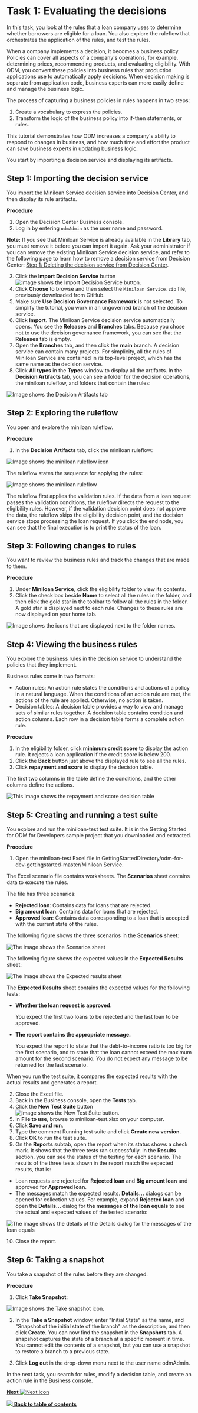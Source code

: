 # Task 1: Evaluating the decisions

In this task, you look at the rules that a loan company uses to determine whether borrowers are eligible for a loan. You also explore the ruleflow that orchestrates the application of the rules, and test the rules.

When a company implements a decision, it becomes a business policy. Policies can cover all aspects of a company's operations, for example, determining prices, recommending products, and evaluating eligibility. With ODM, you convert these policies into business rules that production applications use to automatically apply decisions. When decision making is separate from application code, business experts can more easily define and manage the business logic.

The process of capturing a business policies in rules happens in two steps: 

1.   Create a vocabulary to express the policies.  
2.   Transform the logic of the business policy into if-then statements, or rules. 

This tutorial demonstrates how ODM increases a company's ability to respond to changes in business, and how much time and effort the product can save business experts in updating business logic.

You start by importing a decision service and displaying its artifacts.

## Step 1: Importing the decision service

You import the Miniloan Service decision service into Decision Center, and then display its rule artifacts.

**Procedure**

1.   Open the Decision Center Business console. 
2.   Log in by entering `odmAdmin` as the user name and password. 

 **Note:** If you see that Miniloan Service is already available in the **Library** tab, you must remove it before you can import it again. Ask your administrator if you can remove the existing Miniloan Service decision service, and refer to the following page to learn how to remove a decision service from Decision Center: [Step 1: Deleting the decision service from Decision Center](../doc/topics/tut_icp_gs_clean_db_lsn.md#step-1-deleting-the-decision-service-from-decision-center).

3.  Click the **Import Decision Service** button ![Image shows the Import Decision Service button](../doc/images/icon_import_dservice.jpg).
4.  Click **Choose** to browse and then select the `Miniloan Service.zip` file, previously downloaded from GitHub.
5.  Make sure **Use Decision Governance Framework** is not selected. To simplify the tutorial, you work in an ungoverned branch of the decision service.
6.  Click **Import**. The Miniloan Service decision service automatically opens. You see the **Releases** and **Branches** tabs. Because you chose not to use the decision governance framework, you can see that the **Releases** tab is empty.
7.   Open the **Branches** tab, and then click the **main** branch. A decision service can contain many projects. For simplicity, all the rules of Miniloan Service are contained in its top-level project, which has the same name as the decision service.
8.  Click **All types** in the **Types** window to display all the artifacts. In the **Decision Artifacts** tab, you can see a folder for the decision operations, the miniloan ruleflow, and folders that contain the rules:

 ![Image shows the Decision Artifacts tab](../doc/images/scrn_decision_artifacts.jpg)


## Step 2: Exploring the ruleflow

You open and explore the miniloan ruleflow.

**Procedure**

1.   In the **Decision Artifacts** tab, click the miniloan ruleflow:

![Image shows the miniloan ruleflow icon](../doc/images/icon_miniloan_ruleflow.jpg) 

The ruleflow states the sequence for applying the rules:

 ![Image shows the miniloan ruleflow](../doc/images/scrn_miniloan_ruleflow.jpg)

 The ruleflow first applies the validation rules. If the data from a loan request passes the validation conditions, the ruleflow directs the request to the eligibility rules. However, if the validation decision point does not approve the data, the ruleflow skips the eligibility decision point, and the decision service stops processing the loan request. If you click the end node, you can see that the final execution is to print the status of the loan.


## Step 3: Following changes to rules

You want to review the business rules and track the changes that are made to them.

**Procedure**

1.   Under **Miniloan Service**, click the eligibility folder to view its contents. 
2.   Click the check box beside **Name** to select all the rules in the folder, and then click the gold star in the toolbar to follow all the rules in the folder. A gold star is displayed next to each rule. Changes to these rules are now displayed on your home tab.

 ![Image shows the icons that are displayed next to the folder names.](../doc/images/scrn_follow_rules_menu.jpg)


## Step 4: Viewing the business rules

You explore the business rules in the decision service to understand the policies that they implement.

Business rules come in two formats:

-   Action rules: An action rule states the conditions and actions of a policy in a natural language. When the conditions of an action rule are met, the actions of the rule are applied. Otherwise, no action is taken.
-   Decision tables: A decision table provides a way to view and manage sets of similar rules together. A decision table contains condition and action columns. Each row in a decision table forms a complete action rule. 

**Procedure**

1.   In the eligibility folder, click **minimum credit score** to display the action rule. It rejects a loan application if the credit score is below 200.
2.   Click the **Back** button just above the displayed rule to see all the rules. 
3.   Click **repayment and score** to display the decision table. 

 The first two columns in the table define the conditions, and the other columns define the actions.

 ![This image shows the repayment and score decision table](../doc/images/scrn_decision_table_salaryscore.jpg)


## Step 5: Creating and running a test suite

You explore and run the miniloan-test test suite. It is in the Getting Started for ODM for Developers sample project that you downloaded and extracted.

**Procedure**

1.   Open the miniloan-test Excel file in GettingStartedDirectory/odm-for-dev-gettingstarted-master/Miniloan Service. 

 The Excel scenario file contains worksheets. The **Scenarios** sheet contains data to execute the rules.

 The file has three scenarios:

 -   **Rejected loan**: Contains data for loans that are rejected.
 -   **Big amount loan**: Contains data for loans that are rejected.
 -   **Approved loan**: Contains data corresponding to a loan that is accepted with the current state of the rules.
 
 The following figure shows the three scenarios in the **Scenarios** sheet:

 ![The image shows the Scenarios sheet](../doc/images/scrn_scenarios_sheet.jpg)

 The following figure shows the expected values in the **Expected Results** sheet:

 ![The image shows the Expected results sheet](../doc/images/scrn_expected_results_sheet.jpg)

 The **Expected Results** sheet contains the expected values for the following tests:

 -   **Whether the loan request is approved.**

     You expect the first two loans to be rejected and the last loan to be approved.

 -   **The report contains the appropriate message.**

     You expect the report to state that the debt-to-income ratio is too big for the first scenario, and to state that the loan cannot exceed the maximum amount for the second scenario. You do not expect any message to be returned for the last scenario.

 When you run the test suite, it compares the expected results with the actual results and generates a report.

2.  Close the Excel file.
3.  Back in the Business console, open the **Tests** tab. 
4.  Click the **New Test Suite** button ![Image shows the New Test Suite button](../doc/images/icon_merge_create_plus.jpg).
5.  In **File to use**, browse to miniloan-test.xlsx on your computer.
6.  Click **Save and run**.
7.  Type the comment Running test suite and click **Create new version**.
8.  Click **OK** to run the test suite.
9.  On the **Reports** subtab, open the report when its status shows a check mark. It shows that the three tests ran successfully. In the **Results** section, you can see the status of the testing for each scenario. The results of the three tests shown in the report match the expected results, that is:

 -   Loan requests are rejected for **Rejected loan** and **Big amount loan** and approved for **Approved loan**.
 -   The messages match the expected results.
 **Details...** dialogs can be opened for collection values. For example, expand **Rejected loan** and open the **Details...** dialog for **the messages of the loan equals** to see the actual and expected values of the tested scenario:

 ![The image shows the details of the Details dialog for the messages of the loan equals](../doc/images/scrn_report_details.jpg)

10. Close the report.

## Step 6: Taking a snapshot

You take a snapshot of the rules before they are changed.

**Procedure**

1.   Click **Take Snapshot**:

![Image shows the Take snapshot icon](../doc/images/icon_take_snapshot.jpg).

2.   In the **Take a Snapshot** window, enter "Initial State" as the name, and "Snapshot of the initial state of the branch" as the description, and then click **Create**. You can now find the snapshot in the **Snapshots** tab. A snapshot captures the state of a branch at a specific moment in time. You cannot edit the contents of a snapshot, but you can use a snapshot to restore a branch to a previous state.

3.   Click **Log out** in the drop-down menu next to the user name odmAdmin.

In the next task, you search for rules, modify a decision table, and create an action rule in the Business console. 

[**Next** ![Next icon](../doc/images/next.jpg)](../doc/topics/tut_icp_gs_create_rules_lsn.md)

[![](../doc/images/home.jpg) **Back to table of contents**](../README.md)

